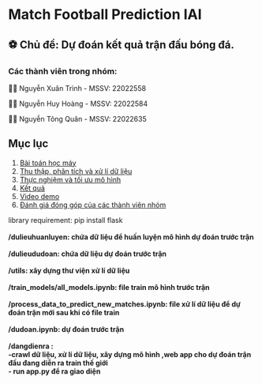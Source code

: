 # Match Football Prediction IAI

## ⚽ Chủ đề: Dự đoán kết quả trận đấu bóng đá.

### Các thành viên trong nhóm:

👨‍🎓 Nguyễn Xuân Trình - MSSV: 22022558

🕵️‍♂️ Nguyễn Huy Hoàng - MSSV: 22022584

👨‍💼 Nguyễn Tông Quân - MSSV: 22022635

## Mục lục

1. [Bài toán học máy](#1-bài-toán-học-máy)
2. [Thu thập, phân tích và xử lí dữ liệu](#2-thu-thập-phân-tích-và-xử-lí-dữ-liệu)
3. [Thực nghiệm và tối ưu mô hình](#3-thực-nghiệm-và-tối-ưu-mô-hình)
4. [Kết quả](#4-kết-quả)
5. [Video demo](#5-video-demo)
6. [Đánh giá đóng góp của các thành viên nhóm](#6-đánh-giá-đóng-góp-của-các-thành-viên-nhóm)

library requirement: pip install flask
 <br>
  <br>
**/dulieuhuanluyen: chứa dữ liệu để huấn luyện mô hình dự đoán trước trận**
 <br>
  <br>
**/dulieududoan: chứa dữ liệu dự đoán trước trận**
 <br>
  <br>
**/utils: xây dựng thư viện xử lí dữ liệu**
 <br>
  <br>
**/train_models/all_models.ipynb: file train mô hình trước trận**
 <br>
  <br>
**/process_data_to_predict_new_matches.ipynb: file xử lí dữ liệu để dự đoán trận mới sau khi có file train**
 <br>
  <br>
**/dudoan.ipynb: dự đoán trước trận**
 <br>
  <br>
**/dangdienra : <br>-crawl dữ liệu, xử lí dữ liệu, xây dựng mô hình ,web app cho dự đoán trận đấu đang diễn ra train thế giới <br>
             - run app.py để ra giao diện**
